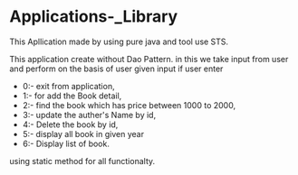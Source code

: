 # Applications-_Library

This Apllication made by using pure java  and tool use STS.

This application create without Dao Pattern. in this we take input from user and perform on the basis of user given input if user enter
- 0:- exit from application,
- 1:- for add the Book detail,
- 2:- find the book which has price between 1000 to 2000,
- 3:- update the auther's Name by id,
- 4:- Delete the book by id,
- 5:- display all book in given year
- 6:- Display list of book.

using static method for all functionalty.
